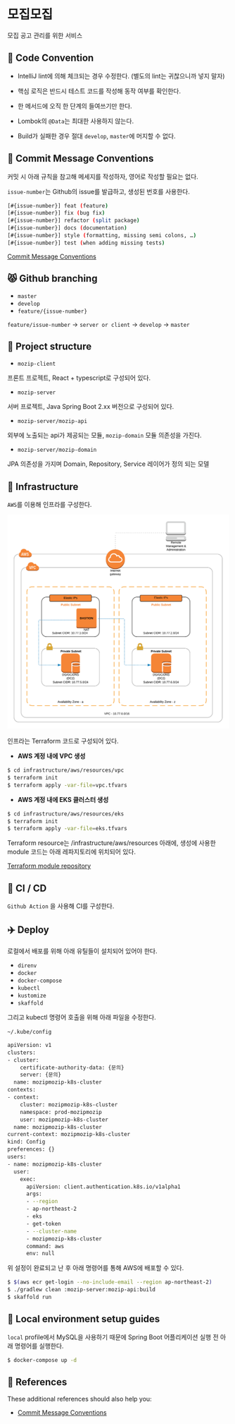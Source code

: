 # 모집모집

모집 공고 관리를 위한 서비스

## :baby: Code Convention

- IntelliJ lint에 의해 체크되는 경우 수정한다. (별도의 lint는 귀찮으니까 넣지 말자)

- 핵심 로직은 반드시 테스트 코드를 작성해 동작 여부를 확인한다.

- 한 메서드에 오직 한 단계의 들여쓰기만 한다.

- Lombok의 `@Data`는 최대한 사용하지 않는다.

- Build가 실패한 경우 절대 `develop`, `master`에 머지할 수 없다.

## :facepunch: Commit Message Conventions

커밋 시 아래 규칙을 참고해 메세지를 작성하자, 영어로 작성할 필요는 없다.

`issue-number`는 Github의 issue를 발급하고, 생성된 번호를 사용한다.

```bash
[#{issue-number}] feat (feature)
[#{issue-number}] fix (bug fix)
[#{issue-number}] refactor (split package)
[#{issue-number}] docs (documentation)
[#{issue-number}] style (formatting, missing semi colons, …)
[#{issue-number}] test (when adding missing tests)
```

[Commit Message Conventions](https://gist.github.com/stephenparish/9941e89d80e2bc58a153)

## :pouting_cat: Github branching 

- `master`
- `develop`
- `feature/{issue-number}`

`feature/issue-number` -> `server or client` -> `develop` -> `master`

## :open_file_folder: Project structure 

- `mozip-client`

프론트 프로젝트, React + typescript로 구성되어 있다.

- `mozip-server`

서버 프로젝트, Java Spring Boot 2.xx 버전으로 구성되어 있다.

- `mozip-server/mozip-api`

외부에 노출되는 api가 제공되는 모듈, `mozip-domain` 모듈 의존성을 가진다.

- `mozip-server/mozip-domain`

JPA 의존성을 가지며 Domain, Repository, Service 레이어가 정의 되는 모델


## :space_invader: Infrastructure

`AWS`를 이용해 인프라를 구성한다.

![Aws network diagram](./images/AWS%20Network%20Diagram.png)

인프라는 Terraform 코드로 구성되어 있다.

- **AWS 계정 내에 VPC 생성**

```bash
$ cd infrastructure/aws/resources/vpc
$ terraform init
$ terraform apply -var-file=vpc.tfvars
```
- **AWS 계정 내에 EKS 클러스터 생성** 

```bash
$ cd infrastructure/aws/resources/eks
$ terraform init
$ terraform apply -var-file=eks.tfvars
```

Terraform resource는 /infrastructure/aws/resources 아래에, 생성에 사용한 module 코드는 아래 레파지토리에 위치되어 있다.

[Terraform module repository](https://github.com/tramyu/infrastructure-as-code-tramyu)

## :roller_coaster: CI / CD

`Github Action` 을 사용해 CI를 구성한다.

## :airplane: Deploy

로컬에서 배포를 위해 아래 유틸들이 설치되어 있어야 한다.

- `direnv`
- `docker`
- `docker-compose`
- `kubectl`
- `kustomize`
- `skaffold`

그리고 kubectl 명령어 호출을 위해 아래 파일을 수정한다.

`~/.kube/config`

```bash
apiVersion: v1
clusters:
- cluster:
    certificate-authority-data: {문의}
    server: {문의}
  name: mozipmozip-k8s-cluster
contexts:
- context:
    cluster: mozipmozip-k8s-cluster
    namespace: prod-mozipmozip
    user: mozipmozip-k8s-cluster
  name: mozipmozip-k8s-cluster
current-context: mozipmozip-k8s-cluster
kind: Config
preferences: {}
users:
- name: mozipmozip-k8s-cluster
  user:
    exec:
      apiVersion: client.authentication.k8s.io/v1alpha1
      args:
      - --region
      - ap-northeast-2
      - eks
      - get-token
      - --cluster-name
      - mozipmozip-k8s-cluster
      command: aws
      env: null
```

위 설정이 완료되고 난 후 아래 명령어를 통해 AWS에 배포할 수 있다.

```bash
$ $(aws ecr get-login --no-include-email --region ap-northeast-2)
$ ./gradlew clean :mozip-server:mozip-api:build
$ skaffold run
```

## :whale: Local environment setup guides

`local` profile에서 MySQL을 사용하기 때문에 Spring Boot 어플리케이션 실행 전 아래 명령어를 실행한다.

```bash
$ docker-compose up -d
```

## :baby_chick: References
These additional references should also help you:

- [Commit Message Conventions](https://gist.github.com/stephenparish/9941e89d80e2bc58a153)
